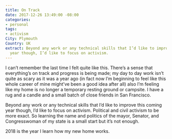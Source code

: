 ```yaml
---
title: On Track
date: 2017-12-26 13:49:00 -08:00
categories:
- personal
tags:
- activism
City: Plymouth
Country: UK
extract: Beyond any work or any technical skills that I’d like to improve this coming
  year though, I’d like to focus on activism.
---
```


I can’t remember the last time I felt quite like this. There’s a sense that everything’s on track and progress is being made; my day to day work isn’t quite as scary as it was a year ago (in fact now I’m beginning to feel like this whole career of mine might’ve been a good idea after all) also I’m feeling like my home is no longer a temporary resting ground or campsite. I have a rug and a candle and a small batch of close friends in San Francisco.

Beyond any work or any technical skills that I’d like to improve this coming year though, I’d like to focus on activism. Political and civil activism to be more exact. So learning the name and politics of the mayor, Senator, and Congresswoman of my state is a small start but it’s not enough. 

2018 is the year I learn how my new home works.